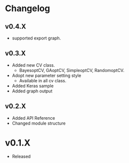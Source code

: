 # Changelog
## v0.4.X
* supported export graph.


## v0.3.X
* Added new CV class.
   * BayesoptCV, GAoptCV, SimpleoptCV, RandomoptCV.
* Adopt new parameter setting style
   * Available in all cv class.
* Added Keras sample
* Added graph output

## v0.2.X
* Added API Reference
* Changed module structure

# v0.1.X
* Released
